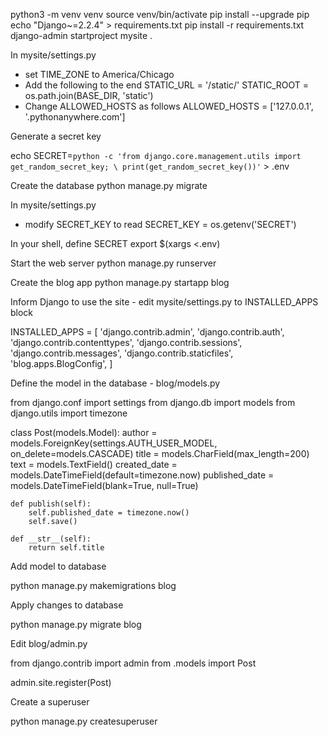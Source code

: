 
python3 -m venv venv
source venv/bin/activate
pip install --upgrade pip
echo "Django~=2.2.4" > requirements.txt
pip install -r requirements.txt
django-admin startproject mysite .

In mysite/settings.py
  - set TIME_ZONE to America/Chicago
  - Add the following to the end
STATIC_URL = '/static/'
STATIC_ROOT = os.path.join(BASE_DIR, 'static')
  - Change ALLOWED_HOSTS as follows
ALLOWED_HOSTS = ['127.0.0.1', '.pythonanywhere.com']

Generate a secret key

echo SECRET=`python -c 'from django.core.management.utils import get_random_secret_key; \
      print(get_random_secret_key())'` > .env

Create the database
python manage.py migrate

In mysite/settings.py
  - modify SECRET_KEY to read
SECRET_KEY = os.getenv('SECRET')

In your shell, define SECRET
export $(xargs <.env)

Start the web server
python manage.py runserver

Create the blog app
python manage.py startapp blog

Inform Django to use the site - edit mysite/settings.py to INSTALLED_APPS block

INSTALLED_APPS = [
    'django.contrib.admin',
    'django.contrib.auth',
    'django.contrib.contenttypes',
    'django.contrib.sessions',
    'django.contrib.messages',
    'django.contrib.staticfiles',
    'blog.apps.BlogConfig',
]

Define the model in the database - blog/models.py

from django.conf import settings
from django.db import models
from django.utils import timezone


class Post(models.Model):
    author = models.ForeignKey(settings.AUTH_USER_MODEL, on_delete=models.CASCADE)
    title = models.CharField(max_length=200)
    text = models.TextField()
    created_date = models.DateTimeField(default=timezone.now)
    published_date = models.DateTimeField(blank=True, null=True)

    def publish(self):
        self.published_date = timezone.now()
        self.save()

    def __str__(self):
        return self.title


Add model to database

python manage.py makemigrations blog

Apply changes to database

python manage.py migrate blog


Edit blog/admin.py

from django.contrib import admin
from .models import Post

admin.site.register(Post)


Create a superuser

python manage.py createsuperuser

